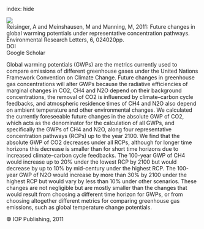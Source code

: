 index: hide

<div class="Citation">
    <div class="Citation-thumb CitationThumb-linked"  data-href="https://doi.org/10.1088/1748-9326/6/2/024020">
      <img src="https://static.claimspace.cloud/climate-study-static/refs/thumbs/8/Reisinger_et_al_2011-thumb.png" />
    </div>

  <div class="Citation-body">
    <div class="Citation-text">Reisinger, A and Meinshausen, M and Manning, M, 2011: Future changes in global warming potentials under representative concentration pathways. <span class="Article-journal">Environmental Research Letters, </span><span class="Article-volume">6, </span>024020pp.</div>
    <div class="Citation-links">
      <div class="CitationLink" data-href="https://doi.org/10.1088/1748-9326/6/2/024020">
        <div class="CitationLink-icon CitationLink-Doi"></div>
        <div class="CitationLink-text">DOI</div>
      </div>
      <div class="CitationLink" data-href="https://scholar.google.com/scholar?q=10.1088/1748-9326/6/2/024020">
        <div class="CitationLink-icon CitationLink-Scholar"></div>
        <div class="CitationLink-text">Google Scholar</div>
      </div>
    </div>
  </div>
</div>

Global warming potentials (GWPs) are the metrics currently used to compare emissions of different greenhouse gases under the United Nations Framework Convention on Climate Change. Future changes in greenhouse gas concentrations will alter GWPs because the radiative efficiencies of marginal changes in CO2, CH4 and N2O depend on their background concentrations, the removal of CO2 is influenced by climate–carbon cycle feedbacks, and atmospheric residence times of CH4 and N2O also depend on ambient temperature and other environmental changes. We calculated the currently foreseeable future changes in the absolute GWP of CO2, which acts as the denominator for the calculation of all GWPs, and specifically the GWPs of CH4 and N2O, along four representative concentration pathways (RCPs) up to the year 2100. We find that the absolute GWP of CO2 decreases under all RCPs, although for longer time horizons this decrease is smaller than for short time horizons due to increased climate–carbon cycle feedbacks. The 100-year GWP of CH4 would increase up to 20% under the lowest RCP by 2100 but would decrease by up to 10% by mid-century under the highest RCP. The 100-year GWP of N2O would increase by more than 30% by 2100 under the highest RCP but would vary by less than 10% under other scenarios. These changes are not negligible but are mostly smaller than the changes that would result from choosing a different time horizon for GWPs, or from choosing altogether different metrics for comparing greenhouse gas emissions, such as global temperature change potentials.

<div class="Citation-copy">
&copy; IOP Publishing, 2011
</div>